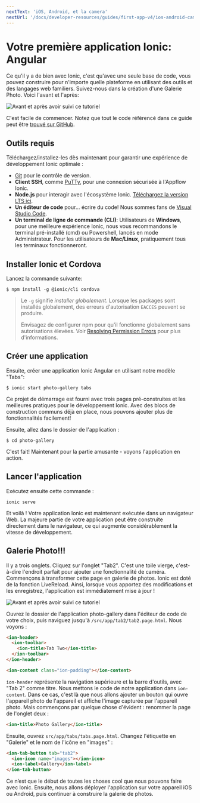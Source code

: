 ```yaml
---
nextText: 'iOS, Android, et la camera'
nextUrl: '/docs/developer-resources/guides/first-app-v4/ios-android-camera'
---
```


# Votre première application Ionic: Angular

Ce qu'il y a de bien avec Ionic, c'est qu'avec une seule base de code, vous pouvez construire pour n'importe quelle plateforme en utilisant des outils et des langages web familiers. Suivez-nous dans la création d'une Galerie Photo. Voici l'avant et l'après:

![Avant et après avoir suivi ce tutoriel](/docs/assets/img/guides/first-app-v3/gallery-combined.png)

C'est facile de commencer. Notez que tout le code référencé dans ce guide peut être [trouvé sur GitHub](https://github.com/ionic-team/photo-gallery-tutorial-ionic4/).

## Outils requis
Téléchargez/installez-les dès maintenant pour garantir une expérience de développement Ionic optimale :
* [Git](https://git-scm.com/downloads) pour le contrôle de version.
* <strong>Client SSH</strong>, comme [PuTTy](https://www.putty.org/), pour une connexion sécurisée à l'Appflow Ionic.
* <strong>Node.js</strong> pour interagir avec l'écosystème Ionic. [Téléchargez la version LTS ici](https://nodejs.org/en/).
* <strong>Un éditeur de code</strong> pour... écrire du code! Nous sommes fans de [Visual Studio Code](https://code.visualstudio.com/).
* <strong>Un terminal de ligne de commande (CLI)</strong>: Utilisateurs de <strong>Windows</strong>, pour une meilleure expérience Ionic, nous vous recommandons le terminal pré-installé (cmd) ou Powershell, lancés en mode Administrateur. Pour les utilisateurs de <strong>Mac/Linux</strong>, pratiquement tous les terminaux fonctionneront.

## Installer Ionic et Cordova
Lancez la commande suivante:

```shell
$ npm install -g @ionic/cli cordova
```

> Le `-g` signifie _installer globalement_. Lorsque les packages sont installés globalement, des erreurs d'autorisation ` EACCES ` peuvent se produire.
> 
> Envisagez de configurer npm pour qu'il fonctionne globalement sans autorisations élevées. Voir [Resolving Permission Errors](/docs/developing/tips#resolving-permission-errors) pour plus d'informations.

## Créer une application
Ensuite, créer une application Ionic Angular en utilisant notre modèle "Tabs":

```shell
$ ionic start photo-gallery tabs
```

Ce projet de démarrage est fourni avec trois pages pré-construites et les meilleures pratiques pour le développement Ionic. Avec des blocs de construction communs déjà en place, nous pouvons ajouter plus de fonctionnalités facilement!

Ensuite, allez dans le dossier de l'application :

```shell
$ cd photo-gallery
```

C'est fait! Maintenant pour la partie amusante - voyons l'application en action.

## Lancer l'application
Exécutez ensuite cette commande :

```shell
ionic serve
```

Et voilà ! Votre application Ionic est maintenant exécutée dans un navigateur Web. La majeure partie de votre application peut être construite directement dans le navigateur, ce qui augmente considérablement la vitesse de développement.

## Galerie Photo!!!
Il y a trois onglets. Cliquez sur l'onglet "Tab2". C'est une toile vierge, c'est-à-dire l'endroit parfait pour ajouter une fonctionnalité de caméra. Commençons à transformer cette page en galerie de photos. Ionic est doté de la fonction LiveReload. Ainsi, lorsque vous apportez des modifications et les enregistrez, l'application est immédiatement mise à jour !

![Avant et après avoir suivi ce tutoriel](/docs/assets/img/guides/first-app-v3/email-photogallery.gif)

Ouvrez le dossier de l'application photo-gallery dans l'éditeur de code de votre choix, puis naviguez jusqu'à `/src/app/tab2/tab2.page.html`. Nous voyons :

```html
<ion-header>
  <ion-toolbar>
    <ion-title>Tab Two</ion-title>
  </ion-toolbar>
</ion-header>

<ion-content class="ion-padding"></ion-content>
```

`ion-header` représente la navigation supérieure et la barre d'outils, avec "Tab 2" comme titre. Nous mettons le code de notre application dans `ion-content`. Dans ce cas, c'est là que nous allons ajouter un bouton qui ouvre l'appareil photo de l'appareil et affiche l'image capturée par l'appareil photo. Mais commençons par quelque chose d'évident : renommer la page de l'onglet deux :

```html
<ion-title>Photo Gallery</ion-title>
```

Ensuite, ouvrez `src/app/tabs/tabs.page.html`. Changez l'étiquette en "Galerie" et le nom de l'icône en "images" :

```html
<ion-tab-button tab="tab2">
  <ion-icon name="images"></ion-icon>
  <ion-label>Gallery</ion-label>
</ion-tab-button>
```

Ce n’est que le début de toutes les choses cool que nous pouvons faire avec Ionic. Ensuite, nous allons déployer l'application sur votre appareil iOS ou Android, puis continuer à construire la galerie de photos.
